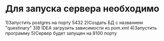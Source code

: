 # Для запуска сервера необходимо
1)Запустить postgres на порту 5432
2)Создать БД с названием "questinary" 
3)В IDEA загрузить зависимости из pom.xml
4)Запустить программу
5)Сервер будет запущен на 8100 порту
